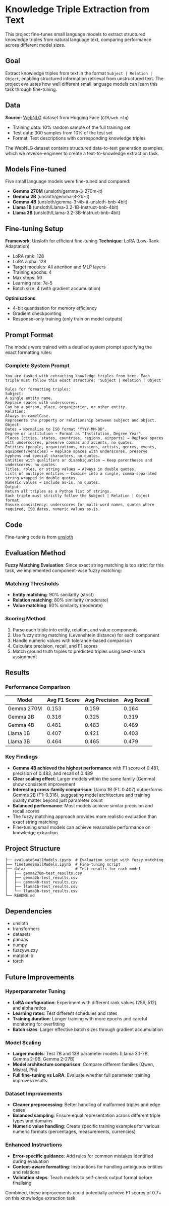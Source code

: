 # Knowledge Triple Extraction from Text

This project fine-tunes small language models to extract structured knowledge triples from natural language text, comparing performance across different model sizes.

## Goal

Extract knowledge triples from text in the format `Subject | Relation | Object`, enabling structured information retrieval from unstructured text. The project evaluates how well different small language models can learn this task through fine-tuning.

## Data

**Source**: [WebNLG](https://huggingface.co/datasets/GEM/web_nlg) dataset from Hugging Face (`GEM/web_nlg`) 
- Training data: 10% random sample of the full training set
- Test data: 300 samples from 10% of the test set
- Format: Text descriptions with corresponding knowledge triples

The WebNLG dataset contains structured data-to-text generation examples, which we reverse-engineer to create a text-to-knowledge extraction task.

## Models Fine-tuned

Five small language models were fine-tuned and compared:
- **Gemma 270M** (unsloth/gemma-3-270m-it)
- **Gemma 2B** (unsloth/gemma-3-2b-it)
- **Gemma 4B** (unsloth/gemma-3-4b-it-unsloth-bnb-4bit)
- **Llama 1B** (unsloth/Llama-3.2-1B-Instruct-bnb-4bit)
- **Llama 3B** (unsloth/Llama-3.2-3B-Instruct-bnb-4bit)

## Fine-tuning Setup

**Framework**: Unsloth for efficient fine-tuning
**Technique**: LoRA (Low-Rank Adaptation)
- LoRA rank: 128
- LoRA alpha: 128
- Target modules: All attention and MLP layers
- Training epochs: 4
- Max steps: 50
- Learning rate: 7e-5
- Batch size: 4 (with gradient accumulation)

**Optimisations**:
- 4-bit quantisation for memory efficiency
- Gradient checkpointing
- Response-only training (only train on model outputs)

## Prompt Format

The models were trained with a detailed system prompt specifying the exact formatting rules:

### Complete System Prompt
```
You are tasked with extracting knowledge triples from text. Each triple must follow this exact structure: 'Subject | Relation | Object'

Rules for formatting triples:
Subject:
A single entity name.
Replace spaces with underscores.
Can be a person, place, organization, or other entity.
Relation:
Always in camelCase.
Represents the property or relationship between subject and object.
Object:
Dates → Normalize to ISO format "YYYY-MM-DD".
Degree or institution → Format as "Institution, Degree Year".
Places (cities, states, countries, regions, airports) → Replace spaces with underscores, preserve commas and accents, no quotes.
Entities (people, organizations, missions, artists, genres, events, equipment/vehicles) → Replace spaces with underscores, preserve hyphens and special characters, no quotes.
Entities with qualifiers or disambiguation → Keep parentheses and underscores, no quotes.
Titles, roles, or string values → Always in double quotes.
Lists of multiple entities → Combine into a single, comma-separated string wrapped in double quotes.
Numeric values → Include as-is, no quotes.
Output:
Return all triples as a Python list of strings.
Each triple must strictly follow the Subject | Relation | Object format.
Ensure consistency: underscores for multi-word names, quotes where required, ISO dates, numeric values as-is.
```

## Code

Fine-tuning code is from [unsloth](https://github.com/unslothai/unsloth)

## Evaluation Method

**Fuzzy Matching Evaluation**: Since exact string matching is too strict for this task, we implemented component-wise fuzzy matching:

### Matching Thresholds
- **Entity matching**: 90% similarity (strict)
- **Relation matching**: 80% similarity (moderate)
- **Value matching**: 80% similarity (moderate)

### Scoring Method
1. Parse each triple into entity, relation, and value components
2. Use fuzzy string matching (Levenshtein distance) for each component
3. Handle numeric values with tolerance-based comparison
4. Calculate precision, recall, and F1 scores
5. Match ground truth triples to predicted triples using best-match assignment

## Results

### Performance Comparison

| Model | Avg F1 Score | Avg Precision | Avg Recall |
|-------|-------------|---------------|------------|
| Gemma 270M | 0.153 | 0.159 | 0.164 |
| Gemma 2B | 0.316 | 0.325 | 0.319 |
| Gemma 4B | 0.481 | 0.483 | 0.489 |
| Llama 1B | 0.407 | 0.421 | 0.403 |
| Llama 3B | 0.464 | 0.465 | 0.479 |

### Key Findings

- **Gemma 4B achieved the highest performance** with F1 score of 0.481, precision of 0.483, and recall of 0.489
- **Clear scaling effect**: Larger models within the same family (Gemma) show consistent improvement
- **Interesting cross-family comparison**: Llama 1B (F1: 0.407) outperforms Gemma 2B (F1: 0.316), suggesting model architecture and training quality matter beyond just parameter count
- **Balanced performance**: Most models achieve similar precision and recall scores
- The fuzzy matching approach provides more realistic evaluation than exact string matching
- Fine-tuning small models can achieve reasonable performance on knowledge extraction

## Project Structure

```
├── evaluateSmallModels.ipynb  # Evaluation script with fuzzy matching
├── finetuneSmallModels.ipynb  # Fine-tuning script
├── data/                      # Test results for each model
│   ├── gemma270m-test_results.csv
│   ├── gemma2b-test_results.csv
│   ├── gemma4b-test_results.csv
│   ├── llama1b-test_results.csv
│   └── llama3b-test_results.csv
└── README.md
```



## Dependencies

- unsloth
- transformers
- datasets
- pandas
- numpy
- fuzzywuzzy
- matplotlib
- torch

## Future Improvements

### Hyperparameter Tuning
- **LoRA configuration**: Experiment with different rank values (256, 512) and alpha ratios
- **Learning rates**: Test different schedules and rates 
- **Training duration**: Longer training with more epochs and careful monitoring for overfitting
- **Batch sizes**: Larger effective batch sizes through gradient accumulation

### Model Scaling
- **Larger models**: Test 7B and 13B parameter models (Llama 3.1-7B, Gemma 2-9B, Gemma 2-27B)
- **Model architecture comparison**: Compare different families (Qwen, Mistral, Phi)
- **Full fine-tuning vs LoRA**: Evaluate whether full parameter training improves results

### Dataset Improvements
- **Cleaner preprocessing**: Better handling of malformed triples and edge cases
- **Balanced sampling**: Ensure equal representation across different triple types and domains
- **Numeric value handling**: Create specific training examples for various numeric formats (percentages, measurements, currencies)

### Enhanced Instructions
- **Error-specific guidance**: Add rules for common mistakes identified during evaluation
- **Context-aware formatting**: Instructions for handling ambiguous entities and relations
- **Validation steps**: Teach models to self-check output format before finalising


Combined, these improvements could potentially achieve F1 scores of 0.7+ on this knowledge extraction task.